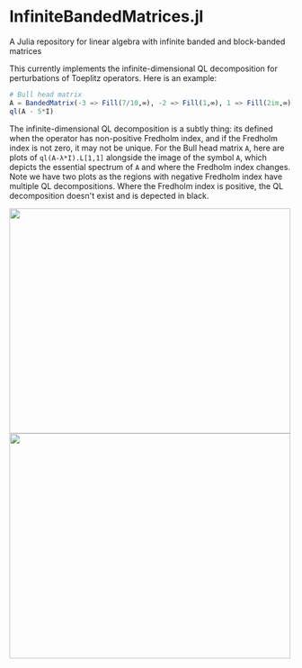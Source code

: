 # InfiniteBandedMatrices.jl

A Julia repository for linear algebra with infinite banded and block-banded matrices

This currently implements the infinite-dimensional QL decomposition for perturbations of Toeplitz operators. Here is an example:
```julia
# Bull head matrix
A = BandedMatrix(-3 => Fill(7/10,∞), -2 => Fill(1,∞), 1 => Fill(2im,∞))
ql(A - 5*I)
```
The infinite-dimensional QL decomposition is a subtly thing: its defined when the operator has non-positive Fredholm index, and if the Fredholm index is not zero, it may not be unique. For the Bull head matrix `A`, here are plots of `ql(A-λ*I).L[1,1]` alongside the image of the symbol `A`, which depicts the essential spectrum of `A` and where the Fredholm index changes. Note we have two plots as the regions with negative Fredholm index  have multiple QL decompositions. Where the Fredholm index is positive, the QL decomposition doesn't exist and is depected in black.

<img src=https://github.com/JuliaMatrices/InfiniteBandedMatrices.jl/raw/master/images/ql1.png width=500 height=400>
<img src=https://github.com/JuliaMatrices/InfiniteBandedMatrices.jl/raw/master/images/ql2.png width=500 height=400>

